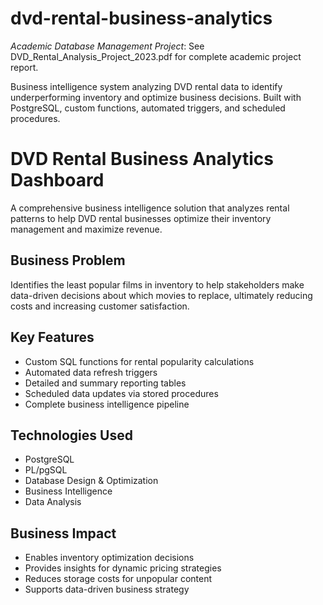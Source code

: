 # dvd-rental-business-analytics
*Academic Database Management Project*: See DVD_Rental_Analysis_Project_2023.pdf for complete academic project report.

Business intelligence system analyzing DVD rental data to identify underperforming inventory and optimize business decisions. Built with PostgreSQL, custom functions, automated triggers, and scheduled procedures.

# DVD Rental Business Analytics Dashboard

A comprehensive business intelligence solution that analyzes rental patterns to help DVD rental businesses optimize their inventory management and maximize revenue.

## Business Problem
Identifies the least popular films in inventory to help stakeholders make data-driven decisions about which movies to replace, ultimately reducing costs and increasing customer satisfaction.

## Key Features
- Custom SQL functions for rental popularity calculations
- Automated data refresh triggers
- Detailed and summary reporting tables  
- Scheduled data updates via stored procedures
- Complete business intelligence pipeline

## Technologies Used
- PostgreSQL
- PL/pgSQL
- Database Design & Optimization
- Business Intelligence
- Data Analysis

## Business Impact
- Enables inventory optimization decisions
- Provides insights for dynamic pricing strategies
- Reduces storage costs for unpopular content
- Supports data-driven business strategy
